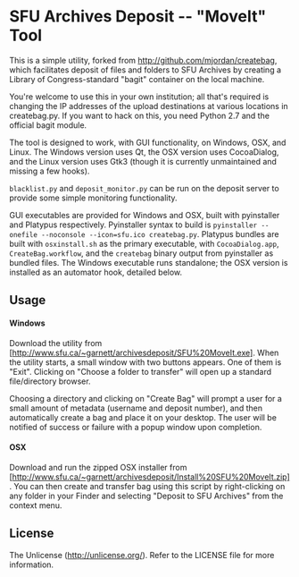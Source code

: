 # SFU Archives Deposit -- "MoveIt" Tool

This is a simple utility, forked from http://github.com/mjordan/createbag, which facilitates deposit of files and folders to SFU Archives by creating a Library of Congress-standard "bagit" container on the local machine.

You're welcome to use this in your own institution; all that's required is changing the IP addresses of the upload destinations at various locations in createbag.py. If you want to hack on this, you need Python 2.7 and the official bagit module.

The tool is designed to work, with GUI functionality, on Windows, OSX, and Linux. The Windows version uses Qt, the OSX version uses CocoaDialog, and the Linux version uses Gtk3 (though it is currently unmaintained and missing a few hooks).

`blacklist.py` and `deposit_monitor.py` can be run on the deposit server to provide some simple monitoring functionality.

GUI executables are provided for Windows and OSX, built with pyinstaller and Platypus respectively. Pyinstaller syntax to build is `pyinstaller --onefile --noconsole --icon=sfu.ico createbag.py`. Platypus bundles are built with `osxinstall.sh` as the primary executable, with `CocoaDialog.app`, `CreateBag.workflow`, and the `createbag` binary output from pyinstaller as bundled files. The Windows executable runs standalone; the OSX version is installed as an automator hook, detailed below.


## Usage

#### Windows

Download the utility from [http://www.sfu.ca/~garnett/archivesdeposit/SFU%20MoveIt.exe]. When the utility starts, a small window with two buttons appears. One of them is "Exit". Clicking on "Choose a folder to transfer" will open up a standard file/directory browser.

Choosing a directory and clicking on "Create Bag" will prompt a user for a small amount of metadata (username and deposit number), and then automatically create a bag and place it on your desktop. The user will be notified of success or failure with a popup window upon completion.

#### OSX

Download and run the zipped OSX installer from [http://www.sfu.ca/~garnett/archivesdeposit/Install%20SFU%20MoveIt.zip]. You can then create and transfer bag using this script by right-clicking on any folder in your Finder and selecting "Deposit to SFU Archives" from the context menu.

## License

The Unlicense (http://unlicense.org/). Refer to the LICENSE file for
more information.